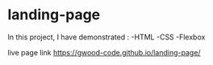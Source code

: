 # landing-page
In this project, I have demonstrated :
-HTML
-CSS
-Flexbox

live page link
https://gwood-code.github.io/landing-page/
